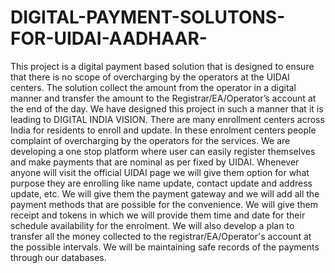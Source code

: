 # DIGITAL-PAYMENT-SOLUTONS-FOR-UIDAI-AADHAAR-
This project is a digital payment based solution that is designed to ensure that there is no scope of overcharging  by the operators at the UIDAI centers. The solution collect the amount from the operator in a digital manner  and transfer the amount to the Registrar/EA/Operator’s account at the end of the day. We have designed this  project in such a manner that it is leading to DIGITAL INDIA VISION. There are many enrollment centers  across India for residents to enroll and update. In these enrolment centers people complaint of overcharging by  the operators for the services. We are developing a one stop platform where user can easily register themselves  and make payments that are nominal as per fixed by UIDAI. Whenever anyone will visit the official UIDAI  page we will give them option for what purpose they are enrolling like name update, contact update and  address update, etc. We will give them the payment gateway and we will add all the payment methods that are  possible for the convenience. We will give them receipt and tokens in which we will provide them time and  date for their schedule availability for the enrolment. We will also develop a plan to transfer all the money  collected to the registrar/EA/Operator's account at the possible intervals. We will be maintaining safe records  of the payments through our databases.
